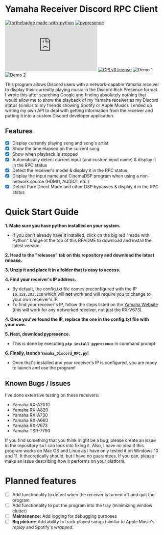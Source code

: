 ﻿# Yamaha Receiver Discord RPC Client				
[![forthebadge made-with-python](http://ForTheBadge.com/images/badges/made-with-python.svg)](https://www.python.org/) [![pypresence](https://img.shields.io/badge/using-pypresence-00bb88.svg?style=for-the-badge&logo=discord&logoWidth=20)](https://github.com/qwertyquerty/pypresence) [![Latest release](https://badgen.net/github/release/Naereen/Strapdown.js)](https://github.com/8bit-coder/Yamaha-Receiver-Discord-RPC/releases) [![GPLv3 license](https://img.shields.io/badge/License-GPLv3-blue.svg)](http://perso.crans.org/besson/LICENSE.html)
![Demo 1](https://media.discordapp.net/attachments/815992022992945212/1175958998982344724/image.png?ex=656d2029&is=655aab29&hm=5e0fe421f7e4ea442d7749554a28de1a4975bfb105c8142d171a3ab793725f9f&=&width=501&height=237)
![Demo 2](https://media.discordapp.net/attachments/815992022992945212/1175957449015033948/image.png?ex=656d1eb8&is=655aa9b8&hm=d9c1278ac847af9f1a2eeee7b7f8a94a4d4e86b07ee0701677416f50b1ed13be&=&width=537&height=233)

This program allows Discord users with a network-capable Yamaha receiver to display their currently playing music in the Discord Rich Presence format. I wrote this after searching Google and finding absolutely nothing that would allow me to show the playback of my Yamaha receiver as my Discord status (similar to my friends showing Spotify or Apple Music). I ended up writing my own API to deal with getting information from the receiver and putting it into a custom Discord developer application.

##  Features

 - [x] Display currently playing song and song's artist
 - [x] Show the time elapsed on the current song
 - [x] Show when playback is stopped
 - [x] Automatically detect current input (and custom input name) & display it in the
       RPC status
 - [x] Detect the receiver's model & display it in the RPC
       status
 - [x] Display the input name and CinemaDSP program when using a
       non-network source (HDMI1, AUDIO1, etc.)
 - [x] Detect Pure Direct Mode and other DSP bypasses & display it in the RPC status

# Quick Start Guide

 **1. Make sure you have python installed on your system.** 
 - If you don't already have it installed, click on the big red "made with Python" badge at the top of this README to download and install the latest version.

**2. Head to the "releases" tab on this repository and download the latest release.** 

**3. Unzip it and place it in a folder that is easy to access.** 

**4. Find your receiver's IP address.**
 - By default, the config.txt file comes preconfigured with the IP `10.158.203.218` which will **not** work and will require you to change to your own receiver's IP. 
 - To find your receiver's IP, follow the steps listed on the [Yamaha Website](https://faq.yamaha.com/usa/s/article/U0007526) (this will work for any networked receiver, not just the RX-V673). 

**4. Once you've found the IP, replace the one in the config.txt file with your own.** 

**5. Next, download pypresence.** 
 - This is done by executing **`pip install pypresence`** in command prompt.

**6. Finally, launch `Yamaha_Discord_RPC.py`!**
 - Once that's installed and your receiver's IP is configured, you are ready to launch and use the program!

## Known Bugs / Issues
I've done extensive testing on these receivers:
 - Yamaha RX-A2010
 - Yamaha RX-A820
 - Yamaha RX-A730
 - Yamaha RX-A660
 - Yamaha RX-V673
 - Yamaha TSR-7790

If you find something that you think might be a bug, please create an issue in the repository so I can look into fixing it. Also, I have no idea if this program works on Mac OS and Linux as I have only tested it on Windows 10 and 11. It theoretically should, but I have no guarantees. If you can, please make an issue describing how it performs on your platform.

# Planned features

 - [ ] Add functionality to detect when the receiver is turned off and quit the program.
 - [ ] Add functionality to put the program into the tray (minimizing window clutter)
 - [ ] **Maintenance:** Add logging for debugging purposes
 - [ ] **Big picture:** Add ability to track played songs (similar to Apple Music's *replay* and Spotify's *wrapped*.
